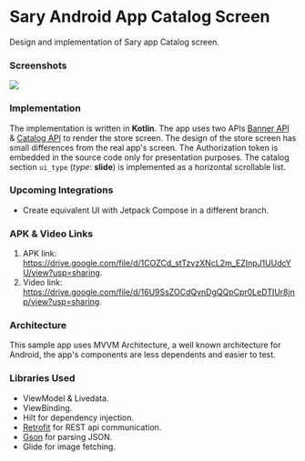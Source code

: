 # Sary Android App Catalog Screen
Design and implementation of Sary app Catalog screen.

### Screenshots
<img src="screenshots/store.gif" />

### Implementation
The implementation is written in __Kotlin__. The app uses two APIs [Banner API](https://staging.sary.co/api/v2.5.1/baskets/76097/banners) & [Catalog API](https://staging.sary.co/api/v2.5.1/baskets/76097/catalog/) to render the store screen. The design of the store screen has small differences from the real app's screen. The Authorization token is embedded in the source code only for presentation purposes. The catalog section `ui_type` (*type*: __slide__) is implemented as a horizontal scrollable list.

### Upcoming Integrations
* Create equivalent UI with Jetpack Compose in a different branch.

### APK & Video Links
1. APK link: <https://drive.google.com/file/d/1COZCd_stTzvzXNcL2m_EZInpJ1UUdcYU/view?usp=sharing>.
2. Video link: <https://drive.google.com/file/d/16U9SsZOCdQvnDgQQpCpr0LeDTIUr8jnp/view?usp=sharing>.

### Architecture
This sample app uses MVVM Architecture, a well known architecture for Android, the app's components are less dependents and easier to test.

### Libraries Used
* ViewModel & Livedata.
* ViewBinding.
* Hilt for dependency injection.
* [Retrofit][retrofit] for REST api communication.
* [Gson][gson] for parsing JSON.
* Glide for image fetching.

[retrofit]: http://square.github.io/retrofit
[gson]: https://github.com/google/gson